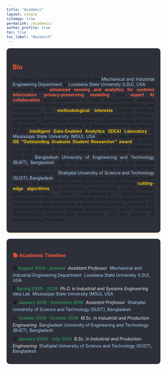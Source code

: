 ```yaml
---
title: "Academic"
layout: single
sitemap: true
permalink: /academic/
author_profile: true
toc: true
toc_label: "Research"
---
```


<!-- Bio Section with Callout -->
<div style="padding: 20px; background-color: #2D2F39; border-radius: 10px; box-shadow: 0 4px 8px rgba(255, 165, 0, 0.2); margin-bottom: 20px;">
  <h2 style="color:#ff5733;">Bio</h2>
  <p style="text-align: justify;">Dr. Bappy is an <em>Assistant Professor</em> in the <a href="https://www.lsu.edu/eng/mie/" style="color: #AED6F1; text-decoration: none;">Mechanical and Industrial Engineering Department</a> at <a href="https://www.lsu.edu/" style="color: #AED6F1; text-decoration: none;">Louisiana State University (LSU), USA</a>. His research spans <strong style="color:#FF6347;">advanced sensing and analytics for systems informatics</strong>, <strong style="color:#FF6347;">privacy-preserving modeling</strong>, and <strong style="color:#FF6347;">expert AI collaboration</strong>, with applications in <em>smart manufacturing systems</em>, <em>cyber-physical security</em>, <em>energy systems</em>, <em>engineering education</em>, and <em>sustainability</em>. His <strong style="color:#F1C40F;">methodological interests</strong> include <em>Artificial Intelligence (AI)</em>, <em>Privacy-preserving Machine Learning (ML)</em>, <em>Physics-informed ML</em>, <em>Optimization</em>, <em>Multi-criteria Decision Analysis</em>, and <em>Lean Six Sigma</em>. Prior to his current role, Dr. Bappy conducted his research at the <strong style="color:#F1C40F;">Intelligent Data-Enabled Analytics (IDEA) Laboratory</strong> at <a href="https://www.msstate.edu/" style="color: #AED6F1; text-decoration: none;">Mississippi State University (MSU), USA</a>, where he was awarded the <strong style="color:#F1C40F;">ISE “Outstanding Graduate Student Researcher” award</strong> for 2023-2024. He obtained his Ph.D. in <em>Industrial and Systems Engineering</em> from MSU and his M.Sc. in <em>Industrial and Production Engineering</em> from the <a href="https://www.buet.ac.bd/web/#/" style="color: #AED6F1; text-decoration: none;">Bangladesh University of Engineering and Technology (BUET), Bangladesh</a>. With five years of experience as an <em>Industrial Engineer</em> in leading multinational manufacturing industries and two years as a <em>Lecturer</em> at <a href="https://www.sust.edu/" style="color: #AED6F1; text-decoration: none;">Shahjalal University of Science and Technology (SUST), Bangladesh</a>, he has a strong foundation in both academia and industry. Dr. Bappy has a proven track record of developing <strong style="color:#F1C40F;">cutting-edge algorithms</strong> for <em>advanced manufacturing quality control</em>, <em>privacy-preserving cyber manufacturing</em>, <em>condition-based maintenance</em>, and <em>biomanufacturing for bone tissue engineering</em>. His research has been published in prestigious journals, including the <em>Journal of Manufacturing Systems</em>, <em>Manufacturing Letters</em>, <em>Journal of Manufacturing Science and Engineering</em>, and the <em>Journal of Manufacturing Processes</em>.</p>
</div>

<!-- Academic Timeline Section with Callout -->
<div style="padding: 20px; background-color: #2D2F39; border-radius: 10px; box-shadow: 0 4px 8px rgba(255, 255, 255, 0.2); margin-bottom: 20px;">
  <h3 style="color:#ff5733;">📚 Academic Timeline</h3>
  <ul style="list-style-type: none; padding-left: 0;">
    <li style="margin-bottom: 10px;">🟣 <strong><span style="color:#2E8B57;">August 2024 - present</span></strong>, <span style="font-style: italic; color:#F0F0F0;">Assistant Professor</span>, <a href="https://www.lsu.edu/eng/mie/" style="color: #AED6F1; text-decoration: none;">Mechanical and Industrial Engineering Department</a>, <a href="https://www.lsu.edu/" style="color: #AED6F1; text-decoration: none;">Louisiana State University (LSU), USA</a></li>
    <li style="margin-bottom: 10px;">🔵 <strong><span style="color:#2E8B57;">Spring 2020 - 2024</span></strong>, <span style="font-style: italic; color:#F0F0F0;">Ph.D. in Industrial and Systems Engineering</span>, <a href="https://www.theidealab-tian.com/" style="color: #AED6F1; text-decoration: none;">Idea Lab</a>, <a href="https://www.msstate.edu/" style="color: #AED6F1; text-decoration: none;">Mississippi State University (MSU), USA</a></li>
    <li style="margin-bottom: 10px;">🟠 <strong><span style="color:#2E8B57;">January 2018 - December 2019</span></strong>, <span style="font-style: italic; color:#F0F0F0;">Assistant Professor</span>, <a href="https://www.sust.edu/" style="color: #AED6F1; text-decoration: none;">Shahjalal University of Science and Technology (SUST), Bangladesh</a></li>
    <li style="margin-bottom: 10px;">🟡 <strong><span style="color:#2E8B57;">October 2015 - October 2018</span></strong>, <span style="font-style: italic; color:#F0F0F0;">M.Sc. in Industrial and Production Engineering</span>, <a href="https://www.buet.ac.bd/web/#/" style="color: #AED6F1; text-decoration: none;">Bangladesh University of Engineering and Technology (BUET), Bangladesh</a></li>
    <li style="margin-bottom: 10px;">🟢 <strong><span style="color:#2E8B57;">January 2009 - July 2013</span></strong>, <span style="font-style: italic; color:#F0F0F0;">B.Sc. in Industrial and Production Engineering</span>, <a href="https://www.sust.edu/" style="color: #AED6F1; text-decoration: none;">Shahjalal University of Science and Technology (SUST), Bangladesh</a></li>
  </ul>
</div>
